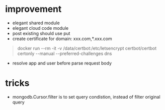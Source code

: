 # improvement
* elegant shared module
* elegant cloud code module
* post existing should use put
* create certificate for domain: xxx.com,*.xxx.com 
>docker run --rm -it -v /data/certbot:/etc/letsencrypt certbot/certbot certonly --manual --preferred-challenges dns

* resolve app and user before parse request body


# tricks
* mongodb.Cursor.filter is to set query condistion, instead of filter original query
